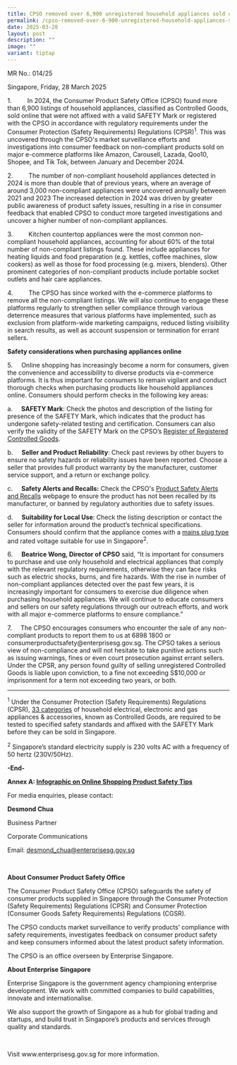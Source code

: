```yaml
---
title: CPSO removed over 6,900 unregistered household appliances sold online in 2024
permalink: /cpso-removed-over-6-900-unregistered-household-appliances-sold-online-in-2024/
date: 2025-03-28
layout: post
description: ""
image: ""
variant: tiptap
---
```

<p>MR No.: 014/25</p>
<p>Singapore, Friday, 28 March 2025
<br>
</p>
<p>1.&nbsp;&nbsp;&nbsp;&nbsp;&nbsp;&nbsp;&nbsp;&nbsp; In 2024, the Consumer
Product Safety Office (CPSO) found more than 6,900 listings of household
appliances, classified as Controlled Goods, sold online that were not affixed
with a valid SAFETY Mark or registered with the CPSO in accordance with
regulatory requirements under the Consumer Protection (Safety Requirements)
Regulations (CPSR)<sup>1</sup>. This was uncovered through the CPSO's market
surveillance efforts and investigations into consumer feedback on non-compliant
products sold on major e-commerce platforms like Amazon, Carousell, Lazada,
Qoo10, Shopee, and Tik Tok, between January and December 2024.</p>
<p>2.&nbsp;&nbsp;&nbsp;&nbsp;&nbsp;&nbsp;&nbsp;&nbsp; The number of non-compliant
household appliances detected in 2024 is more than double that of previous
years, where an average of around 3,000 non-compliant appliances were uncovered
annually between 2021 and 2023 The increased detection in 2024 was driven
by greater public awareness of product safety issues, resulting in a rise
in consumer feedback that enabled CPSO to conduct more targeted investigations
and uncover a higher number of non-compliant appliances.</p>
<p>3.&nbsp;&nbsp;&nbsp;&nbsp;&nbsp;&nbsp;&nbsp;&nbsp; Kitchen countertop
appliances were the most common non-compliant household appliances, accounting
for about 60% of the total number of non-compliant listings found. These
include appliances for heating liquids and food preparation (e.g. kettles,
coffee machines, slow cookers) as well as those for food processing (e.g.
mixers, blenders). Other prominent categories of non-compliant products
include portable socket outlets and hair care appliances.</p>
<p>4.&nbsp;&nbsp;&nbsp;&nbsp;&nbsp;&nbsp;&nbsp;&nbsp; The CPSO has since
worked with the e-commerce platforms to remove all the non-compliant listings.
We will also continue to engage these platforms regularly to strengthen
seller compliance through various deterrence measures that various platforms
have implemented, such as exclusion from platform-wide marketing campaigns,
reduced listing visibility in search results, as well as account suspension
or termination for errant sellers.</p>
<p><strong>Safety considerations when purchasing appliances online&nbsp;&nbsp;</strong>
</p>
<p>5.&nbsp;&nbsp;&nbsp;&nbsp; Online shopping has increasingly become a norm
for consumers, given the convenience and accessibility to diverse products
via e-commerce platforms. It is thus important for consumers to remain
vigilant and conduct thorough checks when purchasing products like household
appliances online. Consumers should perform checks in the following key
areas:</p>
<p>a.&nbsp;&nbsp;&nbsp;&nbsp; <strong>SAFETY Mark</strong>: Check the photos
and description of the listing for presence of the SAFETY Mark, which indicates
that the product has undergone safety-related testing and certification.
Consumers can also verify the validity of the SAFETY Mark on the CPSO’s
<a href="https://www.cpsaplus.gov.sg/Homepage/RegisterOfRegisteredControlledGoods" rel="noopener noreferrer nofollow" target="_blank">Register of Registered Controlled Goods</a>.</p>
<p>b.&nbsp;&nbsp;&nbsp;&nbsp; <strong>Seller and Product Reliability</strong>:
Check past reviews by other buyers to ensure no safety hazards or reliability
issues have been reported. Choose a seller that provides full product warranty
by the manufacturer, customer service support, and a return or exchange
policy.</p>
<p>c.&nbsp;&nbsp;&nbsp;&nbsp; <strong>Safety Alerts and Recalls:</strong> Check
the CPSO's <a href="https://www.consumerproductsafety.gov.sg/consumers/safety-alerts-and-recalls/electrical/" rel="noopener noreferrer nofollow" target="_blank">Product Safety Alerts and Recalls</a> webpage
to ensure the product has not been recalled by its manufacturer, or banned
by regulatory authorities due to safety issues.</p>
<p>d.&nbsp;&nbsp;&nbsp;&nbsp; <strong>Suitability for Local Use</strong>:
Check the listing description or contact the seller for information around
the product’s technical specifications. Consumers should confirm that the
appliance comes with a <a href="https://www.consumerproductsafety.gov.sg/types-of-mains-plugs-suitable-for-use-in-singapore/" rel="noopener noreferrer nofollow" target="_blank">mains plug type</a> and
rated voltage suitable for use in Singapore<sup>2</sup>.</p>
<p>6.&nbsp;&nbsp;&nbsp;&nbsp; <strong>Beatrice Wong, Director of CPSO</strong> said,
“It is important for consumers to purchase and use only household and electrical
appliances that comply with the relevant regulatory requirements, otherwise
they can face risks such as electric shocks, burns, and fire hazards. With
the rise in number of non-compliant appliances detected over the past few
years, it is increasingly important for consumers to exercise due diligence
when purchasing household appliances. We will continue to educate consumers
and sellers on our safety regulations through our outreach efforts, and
work with all major e-commerce platforms to ensure compliance.”</p>
<p>7.&nbsp;&nbsp;&nbsp;&nbsp; The CPSO encourages consumers who encounter
the sale of any non-compliant products to report them to us at 6898 1800
or <a rel="noopener noreferrer nofollow" target="_blank">consumerproductsafety@enterprisesg.gov.sg</a>.
The CPSO takes a serious view of non-compliance and will not hesitate to
take punitive actions such as issuing warnings, fines or even court prosecution
against errant sellers. Under the CPSR, any person found guilty of selling
unregistered Controlled Goods is liable upon conviction, to a fine not
exceeding S$10,000 or imprisonment for a term not exceeding two years,
or both.</p>
<hr>
<p><sup>1</sup> Under the Consumer Protection (Safety Requirements) Regulations
(CPSR), <a href="https://www.consumerproductsafety.gov.sg/suppliers/cpsr/list-of-controlled-goods/" rel="noopener noreferrer nofollow" target="_blank">33 categories</a> of
household electrical, electronic and gas appliances &amp; accessories,
known as Controlled Goods, are required to be tested to specified safety
standards and affixed with the SAFETY Mark before they can be sold in Singapore.</p>
<p><sup>2</sup> Singapore’s standard electricity supply is 230 volts AC with
a frequency of 50 hertz (230V/50Hz).</p>
<p></p>
<p><strong>-End-</strong>
</p>
<p></p>
<p><strong>Annex A: <a href="/files/media-releases/2025_03_28_MR01425_annex_a.pdf" rel="noopener noreferrer nofollow" target="_blank">Infographic on Online Shopping Product Safety Tips</a></strong>
</p>
<p></p>
<p>For media enquiries, please contact:&nbsp;</p>
<p><strong>Desmond Chua</strong>
</p>
<p>Business Partner</p>
<p>Corporate Communications</p>
<p>Email: <a href="mailto:desmond_chua@enterprisesg.gov.sg" rel="noopener noreferrer nofollow" target="_blank">desmond_chua@enterprisesg.gov.sg</a>
</p>
<p>&nbsp;</p>
<p><strong>About Consumer Product Safety Office</strong>
</p>
<p>The Consumer Product Safety Office (CPSO) safeguards the safety of consumer
products supplied in Singapore through the Consumer Protection (Safety
Requirements) Regulations (CPSR) and Consumer Protection (Consumer Goods
Safety Requirements) Regulations (CGSR).</p>
<p>The CPSO conducts market surveillance to verify products’ compliance with
safety requirements, investigates feedback on consumer product safety and
keep consumers informed about the latest product safety information.</p>
<p>The CPSO is an office overseen by Enterprise Singapore.</p>
<p><strong>About Enterprise Singapore</strong>
</p>
<p>Enterprise Singapore is the government agency championing enterprise development.
We work with committed companies to build capabilities, innovate and internationalise.</p>
<p>We also support the growth of Singapore as a hub for global trading and
startups, and build trust in Singapore’s products and services through
quality and standards.</p>
<p>&nbsp;</p>
<p>Visit <a rel="noopener noreferrer nofollow" target="_blank">www.enterprisesg.gov.sg</a> for
more information.</p>